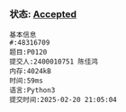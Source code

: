### 状态: [Accepted](http://dsbpython.openjudge.cn/dspythonbook/solution/48316709/)
```
基本信息
#:48316709
题目:P0120
提交人:2400010751 陈佳鸿
内存:4024kB
时间:59ms
语言:Python3
提交时间:2025-02-20 21:05:04
```

